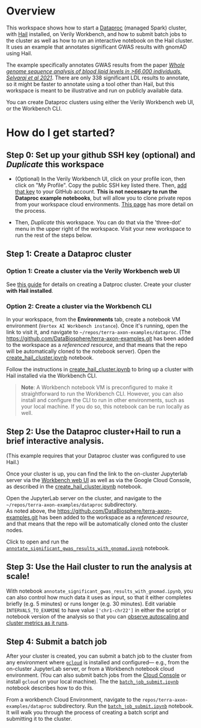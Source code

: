 # Overview

This workspace shows how to start a [Dataproc](https://cloud.google.com/dataproc) (managed Spark)
cluster, with [Hail](https://hail.is/) installed, on Verily Workbench, and how to submit batch jobs to the cluster as
well as how to run an interactive notebook on the Hail cluster. It uses an example that annotates
significant GWAS results with gnomAD using Hail.

The example specifically annotates GWAS results from the paper [*Whole genome sequence analysis of blood lipid levels in >66,000 individuals. Selvaraj et al 2021*](https://www.biorxiv.org/content/10.1101/2021.10.11.463514v1.supplementary-material). There are only 338 significant LDL results to annotate, so it might be faster to annotate using a tool other than Hail, but this workspace is meant to be illustrative and run on publicly available data.

You can create Dataproc clusters using either the Verily Workbench web UI, or the Workbench CLI.

# How do I get started?

## Step 0: Set up your github SSH key (optional) and _Duplicate_ this workspace

- (Optional) In the Verily Workbench UI, click on your profile icon, then click on "My Profile". Copy the public SSH key listed there.
  Then, [add that key](https://docs.github.com/en/authentication/connecting-to-github-with-ssh/adding-a-new-ssh-key-to-your-github-account) to your GitHub account. **This is not necessary to run the Dataproc example notebooks**, but will allow you to clone private repos from your workspace cloud environments.
  [This page](https://terra-docs.api.verily.com/docs/how_to_guides/terra_ssh_key_guide/) has more detail on the process.

- Then, *Duplicate* this workspace. You can do that via the 'three-dot' menu in the upper right of the workspace. Visit your new workspace to run the rest of the steps below.

## Step 1: Create a Dataproc cluster

### Option 1: Create a cluster via the Verily Workbench web UI

See [this guide](https://support.workbench.verily.com/docs/how_to_guides/dataproc/) for details on
creating a Datproc cluster. Create your cluster **with Hail installed**.

### Option 2: Create a cluster via the Workbench CLI


In your workspace, from the **Environments** tab, create a notebook VM environment (`Vertex AI Workbench instance`). Once it's
running, open the link to visit it, and navigate to `~/repos/terra-axon-examples/dataproc`. (The
https://github.com/DataBiosphere/terra-axon-examples.git has been added to the workspace as a
*referenced resource*, and that means that the repo will be automatically cloned to the notebook
server). Open the [create_hail_cluster.ipynb](./create_hail_cluster.ipynb) notebook.

Follow the instructions in [create_hail_cluster.ipynb](./create_hail_cluster.ipynb) to bring up a
cluster with Hail installed via the Workbench CLI.

> **Note**: A Workbench notebook VM is preconfigured to make it straightforward to run the Workbench
> CLI.  However, you can also install and configure the CLI to run in other environments, such as
> your local machine.  If you do so, this notebook can be run locally as well.

## Step 2: Use the Dataproc cluster+Hail to run a brief interactive analysis.

(This example requires that your Dataproc cluster was configured to use Hail.)

Once your cluster is up, you can find the link to the on-cluster Jupyterlab server via the [Workbench web UI](https://support.workbench.verily.com/docs/how_to_guides/dataproc/) as well as via the Google Cloud Console, as described in the [create_hail_cluster.ipynb](./create_hail_cluster.ipynb) notebook.

Open the JupyterLab server on the cluster, and navigate to the `~/repos/terra-axon-examples/dataproc` subdirectory. \
As noted above, the https://github.com/DataBiosphere/terra-axon-examples.git has been added to the workspace as a *referenced resource*, and that means that the repo will be automatically cloned onto the cluster nodes.

Click to open and run the [`annotate_significant_gwas_results_with_gnomad.ipynb`](./annotate_significant_gwas_results_with_gnomad.ipynb) notebook.

## Step 3: Use the Hail cluster to run the analysis at scale!

With notebook `annotate_significant_gwas_results_with_gnomad.ipynb`, you can also control how much data it uses as input, so that it either completes briefly (e.g. 5 minutes) or runs longer (e.g. 30 minutes). Edit variable `INTERVALS_TO_EXAMINE` to have value `['chr1-chr22']` in either the script or notebook version of the analysis so that you can [observe autoscaling and cluster metrics as it runs](https://support.workbench.verily.com/docs/how_to_guides/dataproc/#accessing-the-dataproc-dashboard-in-the-google-cloud-console).

## Step 4: Submit a batch job

After your cluster is created, you can submit a batch job to the cluster from any environment where [`gcloud`](https://cloud.google.com/sdk/docs/install) is installed and configured— e.g., from the on-cluster JupyterLab server, or from a Workbench notebook cloud environment. (You can also submit batch jobs from the [Cloud Console](https://console.cloud.google.com/dataproc/jobs) or install `gcloud` on your local machine). The the [`batch_job_submit.ipynb`](./batch_job_submit.ipynb) notebook describes how to do this.

From a workbench Cloud Environment, navigate to the `repos/terra-axon-examples/dataproc` subdirectory.
Run the [`batch_job_submit.ipynb`](./batch_job_submit.ipynb) notebook.  It will walk you through the process of creating a batch script and submitting it to the cluster.
